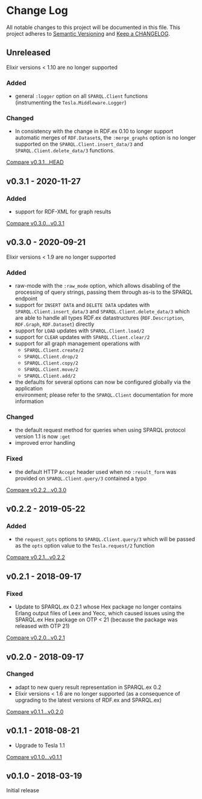 # Change Log

All notable changes to this project will be documented in this file.
This project adheres to [Semantic Versioning](http://semver.org/) and
[Keep a CHANGELOG](http://keepachangelog.com).


## Unreleased

Elixir versions < 1.10 are no longer supported

### Added

- general `:logger` option on all `SPARQL.Client` functions  
  (instrumenting the `Tesla.Middleware.Logger`)

### Changed

- In consistency with the change in RDF.ex 0.10 to longer support automatic 
  merges of `RDF.Dataset`s, the `:merge_graphs` option is no longer supported 
  on the `SPARQL.Client.insert_data/3` and `SPARQL.Client.delete_data/3` functions.


[Compare v0.3.1...HEAD](https://github.com/rdf-elixir/sparql_client/compare/v0.3.1...HEAD)



## v0.3.1 - 2020-11-27

### Added

- support for RDF-XML for graph results 

[Compare v0.3.0...v0.3.1](https://github.com/rdf-elixir/sparql_client/compare/v0.3.0...v0.3.1)



## v0.3.0 - 2020-09-21

Elixir versions < 1.9 are no longer supported

### Added

- raw-mode with the `:raw_mode` option, which allows disabling of the processing of query strings, 
  passing them through as-is to the SPARQL endpoint
- support for `INSERT DATA` and `DELETE DATA` updates with `SPARQL.Client.insert_data/3` and 
  `SPARQL.Client.delete_data/3` which are able to handle all types RDF.ex datastructures 
  (`RDF.Description`, `RDF.Graph`, `RDF.Dataset`) directly 
- support for `LOAD` updates with `SPARQL.Client.load/2` 
- support for `CLEAR` updates with `SPARQL.Client.clear/2` 
- support for all graph management operations with 
  - `SPARQL.Client.create/2` 
  - `SPARQL.Client.drop/2` 
  - `SPARQL.Client.copy/2` 
  - `SPARQL.Client.move/2` 
  - `SPARQL.Client.add/2` 
- the defaults for several options can now be configured globally via the application  
  environment; please refer to the `SPARQL.Client` documentation for more information

### Changed

- the default request method for queries when using SPARQL protocol version 1.1 is now `:get`
- improved error handling

### Fixed

- the default HTTP `Accept` header used when no `:result_form` was provided on 
  `SPARQL.Client.query/3` contained a typo


[Compare v0.2.2...v0.3.0](https://github.com/rdf-elixir/sparql_client/compare/v0.2.2...v0.3.0)



## v0.2.2 - 2019-05-22

### Added

- the `request_opts` options to `SPARQL.Client.query/3` which will be passed as 
 the `opts` option value to the `Tesla.request/2` function

[Compare v0.2.1...v0.2.2](https://github.com/rdf-elixir/sparql_client/compare/v0.2.1...v0.2.2)



## v0.2.1 - 2018-09-17

### Fixed

- Update to SPARQL.ex 0.2.1 whose Hex package no longer contains Erlang output
  files of Leex and Yecc, which caused issues using the SPARQL.ex Hex package on
  OTP < 21 (because the package was released with OTP 21)

[Compare v0.2.0...v0.2.1](https://github.com/rdf-elixir/sparql_client/compare/v0.2.0...v0.2.1)



## v0.2.0 - 2018-09-17

### Changed

- adapt to new query result representation in SPARQL.ex 0.2
- Elixir versions < 1.6 are no longer supported (as a consequence of upgrading
  to the latest versions of RDF.ex and SPARQL.ex)


[Compare v0.1.1...v0.2.0](https://github.com/rdf-elixir/sparql_client/compare/v0.1.1...v0.2.0)


## v0.1.1 - 2018-08-21

- Upgrade to Tesla 1.1

[Compare v0.1.0...v0.1.1](https://github.com/rdf-elixir/sparql_client/compare/v0.1.0...v0.1.1)



## v0.1.0 - 2018-03-19

Initial release
